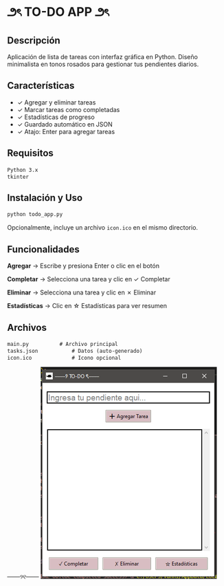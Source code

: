 # ౨ৎ TO-DO APP ౨ৎ

## Descripción

Aplicación de lista de tareas con interfaz gráfica en Python. Diseño minimalista en tonos rosados para gestionar tus pendientes diarios.

## Características

- ✓ Agregar y eliminar tareas
- ✓ Marcar tareas como completadas
- ✓ Estadísticas de progreso
- ✓ Guardado automático en JSON
- ✓ Atajo: Enter para agregar tareas

## Requisitos

```
Python 3.x
tkinter
```

## Instalación y Uso

```bash
python todo_app.py
```

Opcionalmente, incluye un archivo `icon.ico` en el mismo directorio.

## Funcionalidades

**Agregar** → Escribe y presiona Enter o clic en el botón

**Completar** → Selecciona una tarea y clic en ✓ Completar

**Eliminar** → Selecciona una tarea y clic en ✗ Eliminar

**Estadísticas** → Clic en ☆ Estadísticas para ver resumen

## Archivos

```
main.py          # Archivo principal
tasks.json           # Datos (auto-generado)
icon.ico             # Icono opcional
```

───୨୧───
![Vista previa del proyecto](./todo.png)
